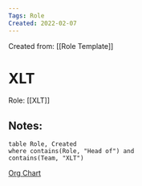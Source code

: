 ```yaml
---
Tags: Role  
Created: 2022-02-07
---
```

Created from: [[Role Template]]

# XLT 
Role: [[XLT]]
## Notes:
```dataview
table Role, Created
where contains(Role, "Head of") and 
contains(Team, "XLT")
```

[Org Chart](https://miro.com/app/board/o9J_lV1z_RA=/)
